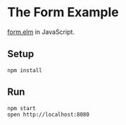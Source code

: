 # The Form Example

[form.elm](https://github.com/evancz/elm-architecture-tutorial/blob/master/examples/03-form.elm) in JavaScript.

## Setup
```
npm install
```

## Run
```
npm start
open http://localhost:8080
```
